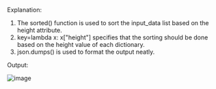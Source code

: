 Explanation:
1. The sorted() function is used to sort the input_data list based on the height attribute.
2. key=lambda x: x["height"] specifies that the sorting should be done based on the height value of each dictionary.
3. json.dumps() is used to format the output neatly.
   
Output:

![image](https://github.com/user-attachments/assets/0f2aceba-35a0-40eb-9408-24d2312a2094)


